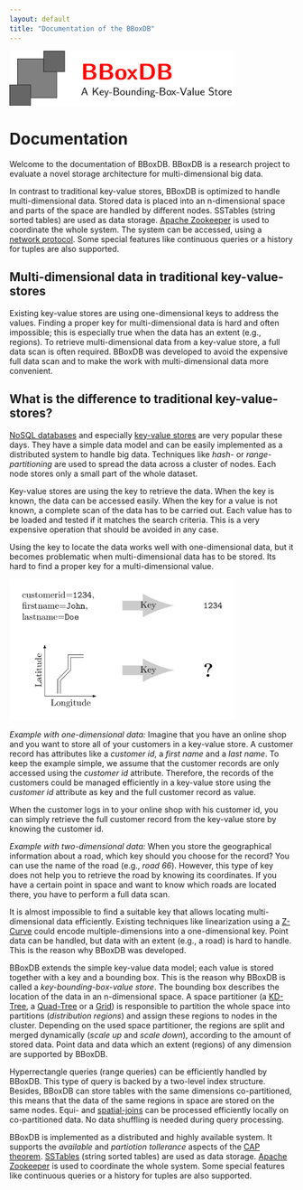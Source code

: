 ```yaml
---
layout: default
title: "Documentation of the BBoxDB"
---
```


<img src="logo/logo.png" width="400">

# Documentation

Welcome to the documentation of BBoxDB. BBoxDB is a research project to evaluate a novel storage architecture for multi-dimensional big data. 

In contrast to traditional key-value stores, BBoxDB is optimized to handle multi-dimensional data. Stored data is placed into an n-dimensional space and parts of the space are handled by different nodes. SSTables (string sorted tables) are used as data storage. [Apache Zookeeper](https://zookeeper.apache.org/) is used to coordinate the whole system. The system can be accessed, using a [network protocol](/bboxdb/dev/network.html). Some special features like continuous queries or a history for tuples are also supported.

## Multi-dimensional data in traditional key-value-stores
Existing key-value stores are using one-dimensional keys to address the values. Finding a proper key for multi-dimensional data is hard and often impossible; this is especially true when the data has an extent (e.g., regions). To retrieve multi-dimensional data from a key-value store, a full data scan is often required. BBoxDB was developed to avoid the expensive full data scan and to make the work with multi-dimensional data more convenient.

## What is the difference to traditional key-value-stores?

[NoSQL databases](https://en.wikipedia.org/wiki/NoSQL) and especially [key-value stores](https://en.wikipedia.org/wiki/Key-value_database) are very popular these days. They have a simple data model and can be easily implemented as a distributed system to handle big data. Techniques like _hash-_ or _range-partitioning_ are used to spread the data across a cluster of nodes. Each node stores only a small part of the whole dataset. 

Key-value stores are using the key to retrieve the data. When the key is known, the data can be accessed easily. When the key for a value is not known, a complete scan of the data has to be carried out. Each value has to be loaded and tested if it matches the search criteria. This is a very expensive operation that should be avoided in any case. 

Using the key to locate the data works well with one-dimensional data, but it becomes problematic when multi-dimensional data has to be stored. Its hard to find a proper key for a multi-dimensional value. 

<img src="images/key_example.jpg" width="400">

_Example with one-dimensional data:_ Imagine that you have an online shop and you want to store all of your customers in a key-value store. A customer record has attributes like a _customer id_, a _first name_ and a _last name_. To keep the example simple, we assume that the customer records are only accessed using the _customer id_ attribute. Therefore, the records of the customers could be managed efficiently in a key-value store using the _customer id_ attribute as key and the full customer record as value. 

When the customer logs in to your online shop with his customer id, you can simply retrieve the full customer record from the key-value store by knowing the customer id.

_Example with two-dimensional data:_ When you store the geographical information about a road, which key should you choose for the record? You can use the name of the road (e.g., _road 66_). However, this type of key does not help you to retrieve the road by knowing its coordinates. If you have a certain point in space and want to know which roads are located there, you have to perform a full data scan. 

It is almost impossible to find a suitable key that allows locating multi-dimensional data efficiently. Existing techniques like linearization using a [Z-Curve](https://en.wikipedia.org/wiki/Z-order_curve) could encode multiple-dimensions into a one-dimensional key. Point data can be handled, but data with an extent (e.g., a road) is hard to handle. This is the reason why BBoxDB was developed.

BBoxDB extends the simple key-value data model; each value is stored together with a key and a bounding box. This is the reason why BBoxDB is called a _key-bounding-box-value store_. The bounding box describes the location of the data in an n-dimensional space. A space partitioner (a [KD-Tree](https://en.wikipedia.org/wiki/K-d_tree), a [Quad-Tree](https://en.wikipedia.org/wiki/Quadtree) or a [Grid](https://en.wikipedia.org/wiki/Grid_file)) is responsible to partition the whole space into partitions (_distribution regions_) and assign these regions to nodes in the cluster. Depending on the used space partitioner, the regions are split and merged dynamically (_scale up_ and _scale down_), according to the amount of stored data. Point data and data which an extent (regions) of any dimension are supported by BBoxDB.

Hyperrectangle queries (range queries) can be efficiently handled by BBoxDB. This type of query is backed by a two-level index structure. Besides, BBoxDB can store tables with the same dimensions co-partitioned, this means that the data of the same regions in space are stored on the same nodes. Equi- and [spatial-joins](http://wiki.gis.com/wiki/index.php/Spatial_Join) can be processed efficiently locally on co-partitioned data. No data shuffling is needed during query processing.

BBoxDB is implemented as a distributed and highly available system. It supports the _available_ and _partiotion tollerance_ aspects of the [CAP theorem](https://en.wikipedia.org/wiki/CAP_theorem). [SSTables](https://research.google.com/archive/bigtable.html) (string sorted tables) are used as data storage. [Apache Zookeeper](https://zookeeper.apache.org/) is used to coordinate the whole system. Some special features like continuous queries or a history for tuples are also supported.
